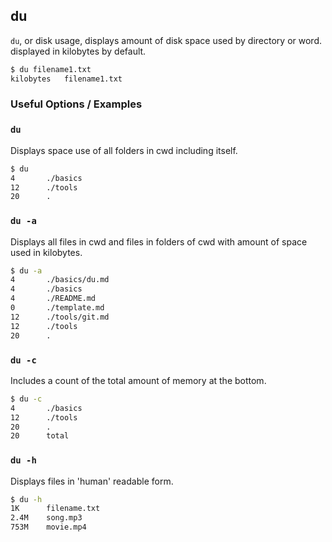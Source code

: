 ---
---

du
-------

`du`, or disk usage, displays amount of disk space used by directory or word. 
displayed in kilobytes by default.


~~~ bash
$ du filename1.txt
kilobytes   filename1.txt
~~~

<!--more-->

### Useful Options / Examples

### `du`
Displays space use of all folders in cwd including itself.

~~~ bash
$ du
4       ./basics
12      ./tools
20      .
~~~

### `du -a`
Displays all files in cwd and files in folders of cwd with amount of space used in kilobytes.

~~~ bash
$ du -a
4       ./basics/du.md
4       ./basics
4       ./README.md
0       ./template.md
12      ./tools/git.md
12      ./tools
20      .
~~~

### `du -c`
Includes a count of the total amount of memory at the bottom.

~~~ bash
$ du -c
4       ./basics
12      ./tools
20      .
20      total
~~~

### `du -h`
Displays files in 'human' readable form.

~~~ bash
$ du -h
1K      filename.txt
2.4M    song.mp3
753M    movie.mp4
~~~